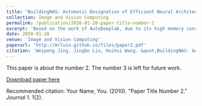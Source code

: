 ```yaml
---
title: "BuildingNAS: Automatic Designation of Efficient Neural Architectures for Building Extraction in High-Resolution Aerial Images."
collection: Image and Vision Computing
permalink: /publication/2020-01-20-paper-title-number-2
excerpt: 'Based on the work of AutoDeeplab, due to its high memory consumption, this paper proposed Simple Path Sampling Strategy, enabled the searching phase consume lower GPU memory than the past. Further, this paper also proposed entropy compensation onto existing objective, which benefits the searching phase and the convergence of the final architecture. The derived architecture achieved better result with more efficient design than the existing methods on the same dataset'
date: 2020-01-20
venue: 'Image and Vision Computing'
paperurl: 'http://mrluin.github.io/files/paper2.pdf'
citation: 'Weipeng Jing, Jingbo Lin, Huihui Wang. &quot;BuildingNAS: Automatic Designation of Efficient Neural Architectures for Building Extraction in High-Resolution Aerial Images.&quot; <i>Image and Vision Computing</i>. (undergoing review).'
---
```

This paper is about the number 2. The number 3 is left for future work.

[Download paper here](http://mrluin.github.io/files/paper2.pdf)

Recommended citation: Your Name, You. (2010). "Paper Title Number 2." <i>Journal 1</i>. 1(2).
